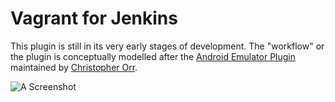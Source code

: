 # Vagrant for Jenkins

This plugin is still in its very early stages of development. The "workflow" or
the plugin is conceptually modelled after the [Android Emulator
Plugin](https://wiki.jenkins-ci.org/display/JENKINS/Android+Emulator+Plugin)
maintained by [Christopher Orr](https://github.com/orrc).


![A Screenshot](http://agentdero.cachefly.net/scratch/vagrant-plugin-0.0.3.png)
